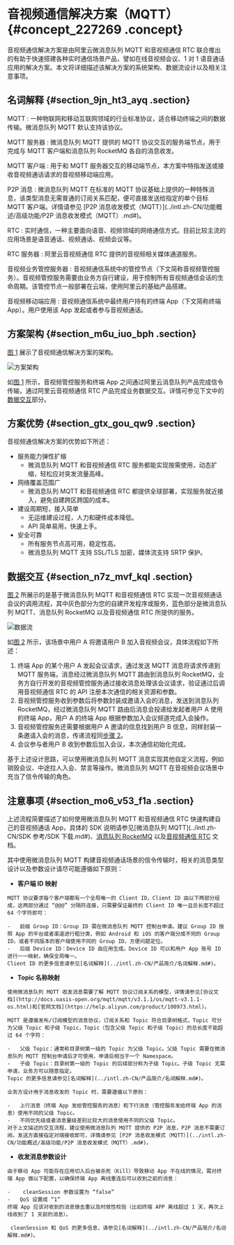 # 音视频通信解决方案（MQTT） {#concept_227269 .concept}

音视频通信解决方案是由阿里云微消息队列 MQTT 和音视频通信 RTC 联合推出的有助于快速搭建各种实时通信场景产品，譬如在线音视频会议、1 对 1 语音通话应用的解决方案。本文将详细描述该解决方案的系统架构、数据流设计以及相关注意事项。

## 名词解释 {#section_9jn_ht3_ayq .section}

 MQTT
 :   一种物联网和移动互联网领域的行业标准协议，适合移动终端之间的数据传输。微消息队列 MQTT 默认支持该协议。

  MQTT 服务器
 :    微消息队列 MQTT 提供的 MQTT 协议交互的服务端节点，用于完成与 MQTT 客户端和消息队列 RocketMQ 各自的消息收发。

  MQTT 客户端
 :   用于和 MQTT 服务器交互的移动端节点，本方案中特指发送或接收音视频通话请求的音视频移动端应用。

  P2P 消息
 :    微消息队列 MQTT 在标准的 MQTT 协议基础上提供的一种特殊消息，该类型消息无需普通的订阅关系匹配，便可直接发送给指定的单个目标 MQTT 客户端。详情请参见 [P2P 消息收发模式（MQTT）](../intl.zh-CN/功能概述/高级功能/P2P 消息收发模式（MQTT）.md#)。

  RTC
 :   实时通信，一种主要面向语音、视频领域的网络通信方式。目前比较主流的应用场景是语音通话、视频通话、视频会议等。

  RTC 服务器
 :   阿里云音视频通信 RTC 提供的音视频相关媒体通道服务。

  音视频业务管控服务器
 :   音视频通信系统中的管控节点（下文简称音视频管控服务）。音视频管控服务需要由业务方自行建设，用于控制所有音视频通信会话的生命周期。该管控节点一般部署在云端，使用阿里云的基础产品搭建。

  音视频移动端应用
 :   音视频通信系统中最终用户持有的终端 App（下文简称终端 App）。用户使用该 App 发起或者参与音视频通话。

 ## 方案架构 {#section_m6u_iuo_bph .section}

 [图 1](#fig_r2l_7kh_ppy) 展示了音视频通信解决方案的架构。

![](images/46570_zh-CN.png "方案架构")

如[图 1](#fig_r2l_7kh_ppy) 所示，音视频管控服务和终端 App 之间通过阿里云消息队列产品完成信令传输，通过阿里云音视频通信 RTC 产品完成业务数据交互。详情可参见下文中的[数据交互](#section_n7z_mvf_kql)部分。

## 方案优势 {#section_gtx_gou_qw9 .section}

音视频通信解决方案的优势如下所述：

-   服务能力弹性扩缩
    -    微消息队列 MQTT 和音视频通信 RTC 服务都能实现按需使用，动态扩缩，轻松应对突发流量高峰。
-   网络覆盖范围广
    -    微消息队列 MQTT 和音视频通信 RTC 都提供全球部署，实现服务就近接入，避免自建跨区跨国的成本。
-   建设周期短，接入简单
    -   无运维建设过程，人力和硬件成本降低。
    -   API 简单易用，快速上手。
-   安全可靠
    -   所有服务节点高可用，稳定性高。
    -    微消息队列 MQTT 支持 SSL/TLS 加密，媒体流支持 SRTP 保护。

## 数据交互 {#section_n7z_mvf_kql .section}

 [图 2](#fig_a9b_5j3_c6u) 所展示的是基于微消息队列 MQTT 和音视频通信 RTC 实现一次音视频通话会议的调用流程，其中灰色部分为您的自建开发程序或服务，蓝色部分是微消息队列 MQTT、消息队列 RocketMQ 以及音视频通信 RTC 所提供的服务。

![](images/46571_zh-CN.png "数据流")

如[图 2](#fig_a9b_5j3_c6u) 所示，该场景中用户 A 将邀请用户 B 加入音视频会议，具体流程如下所述：

1.  终端 App 的某个用户 A 发起会议请求，通过发送 MQTT 消息将请求传递到 MQTT 服务端，消息经过微消息队列 MQTT 路由到消息队列 RocketMQ，业务方自行开发的音视频管控服务通过接收消息处理该会议请求，验证通过后调用音视频通信 RTC 的 API 注册本次通信的相关资源和参数。
2.  音视频管控服务收到参数后将参数封装成邀请入会的消息，发送到消息队列 RocketMQ，经过微消息队列 MQTT 路由后消息会投递给发起者用户 A 使用的终端 App，用户 A 的终端 App 根据参数加入会议频道完成入会操作。
3.  音视频管控服务还需要根据用户 A 邀请的信息找到用户 B 信息，同样封装一条邀请入会的消息，传递流程同[步骤 2](#li_0xz_bzt_y85)。
4.  会议参与者用户 B 收到参数后加入会议，本次通信初始化完成。

基于上述设计思路，可以使用微消息队列 MQTT 消息实现其他自定义流程，例如销毁会议、中途拉人入会、禁言等操作。微消息队列 MQTT 在音视频会议场景中充当了信令传输的角色。

## 注意事项 {#section_mo6_v53_f1a .section}

上述流程简要描述了如何使用微消息队列 MQTT 和音视频通信 RTC 快速构建自己的音视频通话 App，具体的 SDK 说明请参见[微消息队列 MQTT](../intl.zh-CN/SDK 参考/SDK 下载.md#)、[消息队列 RocketMQ](https://help.aliyun.com/document_detail/114448.html) 以及[音视频通信 RTC](../../../../../intl.zh-CN/SDK参考/SDK下载.md#) 文档。

其中使用微消息队列 MQTT 构建音视频通话场景的信令传输时，相关的消息类型设计以及参数设计请尽可能遵循如下原则：

-    **客户端 ID 映射** 

    MQTT 协议要求每个客户端都有一个全局唯一的 Client ID，Client ID 由以下两部分组成，这两部分通过 “@@@” 分隔符连接，只需要保证最终的 Client ID 唯一且总长度不超过 64 个字符即可：

    -   前缀 Group ID：Group ID 需在微消息队列 MQTT 控制台申请。建议 Group ID 按照 App 的平台或者渠道进行粗分类，例如 Android 和 iOS 的客户端分成不同的 Group ID，或者不同版本的客户端使用不同的 Group ID，方便问题定位。
    -   后缀 Device ID：Device ID 由应用生成。Device ID 可以和用户 App 账号 ID 进行一一映射，确保全局唯一。
    Client ID 的更多信息请参见[名词解释](../intl.zh-CN/产品简介/名词解释.md#)。

-    **Topic 名称映射** 

    使用微消息队列 MQTT 收发消息需要了解 MQTT 协议订阅关系的模型，详情请参见[协议文档](http://docs.oasis-open.org/mqtt/mqtt/v3.1.1/os/mqtt-v3.1.1-os.html)和[官网文档](https://help.aliyun.com/product/100973.html)。

    MQTT 是遵循发布/订阅模型的消息协议，订阅关系和 Topic 符合目录树格式，Topic 可分为父级 Topic 和子级 Topic，Topic（包含父级 Topic 和子级 Topic）的总长度不能超过 64 个字符：

    -   父级 Topic：通常称目录树第一级的 Topic 为父级 Topic。父级 Topic 需要在微消息队列 MQTT 控制台申请后才可使用，申请后相当于一个 Namespace。
    -   子级 Topic：目录树第一级的 Topic 的后续部分称为子级 Topic。子级 Topic 无需申请，业务方可以随意指定。
    Topic 的更多信息请参见[名词解释](../intl.zh-CN/产品简介/名词解释.md#)。

    业务方设计用于消息收发的 Topic 时，需要遵循以下原则：

    -   上行消息（终端 App 发给管控服务的消息）和下行消息（管控服务发给终端 App 的消息）使用不同的父级 Topic。
    -   不同优先级或者消息量级差别比较大的消息使用不同的父级 Topic。
    对于上文描述的交互流程，建议使用微消息队列 MQTT 提供的 P2P 消息，P2P 消息不需要订阅，发送方直接指定对端接收即可，详情请参见 [P2P 消息收发模式（MQTT）](../intl.zh-CN/功能概述/高级功能/P2P 消息收发模式（MQTT）.md#)。

-    **收发消息参数设计** 

    由于移动 App 可能存在应用切入后台被杀死（Kill）导致移动 App 不在线的情况，需对终端 App 做以下配置，以确保终端 App 离线重连后可以收到之前的消息：

    -    cleanSession 参数设置为 “false”
    -   QoS 设置成 “1”
    终端 App 应该对收到的消息做去重以及时效性校验（比如终端 APP 离线超过 1 天，再次上线收到了 1 天前的消息）。

     cleanSession 和 QoS 的更多信息，请参见[名词解释](../intl.zh-CN/产品简介/名词解释.md#)。


